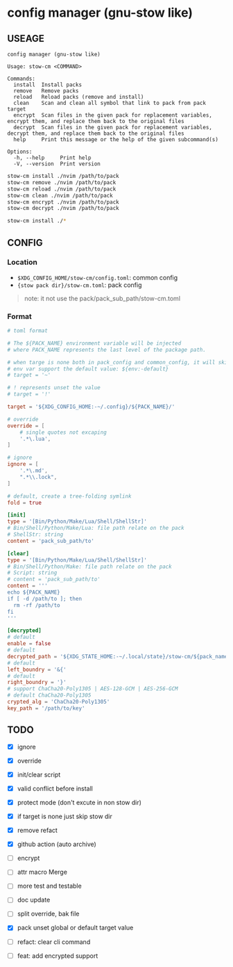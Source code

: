 # config manager (gnu-stow like)

## USEAGE

```
config manager (gnu-stow like)

Usage: stow-cm <COMMAND>

Commands:
  install  Install packs
  remove   Remove packs
  reload   Reload packs (remove and install)
  clean    Scan and clean all symbol that link to pack from pack target
  encrypt  Scan files in the given pack for replacement variables, encrypt them, and replace them back to the original files
  decrypt  Scan files in the given pack for replacement variables, decrypt them, and replace them back to the original files
  help     Print this message or the help of the given subcommand(s)

Options:
  -h, --help     Print help
  -V, --version  Print version
```

```sh
stow-cm install ./nvim /path/to/pack
stow-cm remove ./nvim /path/to/pack
stow-cm reload ./nvim /path/to/pack
stow-cm clean ./nvim /path/to/pack
stow-cm encrypt ./nvim /path/to/pack
stow-cm decrypt ./nvim /path/to/pack

stow-cm install ./*
```

## CONFIG

### Location

- `$XDG_CONFIG_HOME/stow-cm/config.toml`: common config
- `{stow pack dir}/stow-cm.toml`: pack config

> note: it not use the pack/pack_sub_path/stow-cm.toml

### Format

```toml
# toml format

# The ${PACK_NAME} environment variable will be injected
# where PACK_NAME represents the last level of the package path.

# when targe is none both in pack_config and common_config, it will skip link the dir_tree
# env var support the default value: ${env:-default}
# target = '~'

# ! represents unset the value
# target = '!'

target = '${XDG_CONFIG_HOME:-~/.config}/${PACK_NAME}/'

# override
override = [
    # single quotes not excaping
    '.*\.lua',
]

# ignore
ignore = [
    '.*\.md',
    ".*\\.lock",
]

# default, create a tree-folding symlink
fold = true

[init]
type = '[Bin/Python/Make/Lua/Shell/ShellStr]'
# Bin/Shell/Python/Make/Lua: file path relate on the pack
# ShellStr: string
content = 'pack_sub_path/to'

[clear]
type = '[Bin/Python/Make/Lua/Shell/ShellStr]'
# Bin/Shell/Python/Make: file path relate on the pack
# Script: string
# content = 'pack_sub_path/to'
content = '''
echo ${PACK_NAME}
if [ -d /path/to ]; then
  rm -rf /path/to
fi
'''

[decrypted]
# default
enable = false
# default
decrypted_path = '${XDG_STATE_HOME:-~/.local/state}/stow-cm/${pack_name}/decrypted/'
# default
left_boundry = '&{'
# default
right_boundry = '}'
# support ChaCha20-Poly1305 | AES-128-GCM | AES-256-GCM
# default ChaCha20-Poly1305
crypted_alg = 'ChaCha20-Poly1305'
key_path = '/path/to/key'
```

## TODO

- [x] ignore
- [x] override
- [x] init/clear script
- [x] valid conflict before install
- [x] protect mode (don't excute in non stow dir)
- [x] if target is none just skip stow dir
- [x] remove refact
- [x] github action (auto archive)

- [ ] encrypt
- [ ] attr macro Merge

- [ ] more test and testable

- [ ] doc update
- [ ] split override, bak file

- [x] pack unset global or default target value

- [ ] refact: clear cli command

- [ ] feat: add encrypted support
